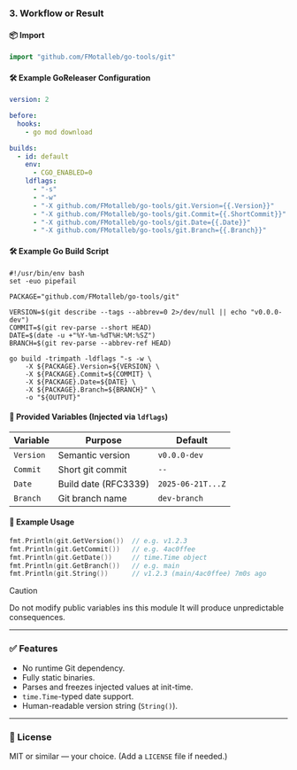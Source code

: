 ### 3. **Workflow or Result**

#### 📦 Import

```go
import "github.com/FMotalleb/go-tools/git"
```

#### 🛠️ Example GoReleaser Configuration

```yaml
version: 2

before:
  hooks:
    - go mod download

builds:
  - id: default
    env:
      - CGO_ENABLED=0
    ldflags:
      - "-s"
      - "-w"
      - "-X github.com/FMotalleb/go-tools/git.Version={{.Version}}"
      - "-X github.com/FMotalleb/go-tools/git.Commit={{.ShortCommit}}"
      - "-X github.com/FMotalleb/go-tools/git.Date={{.Date}}"
      - "-X github.com/FMotalleb/go-tools/git.Branch={{.Branch}}"
```

#### 🛠️ Example Go Build Script

```
#!/usr/bin/env bash
set -euo pipefail

PACKAGE="github.com/FMotalleb/go-tools/git"

VERSION=$(git describe --tags --abbrev=0 2>/dev/null || echo "v0.0.0-dev")
COMMIT=$(git rev-parse --short HEAD)
DATE=$(date -u +"%Y-%m-%dT%H:%M:%SZ")
BRANCH=$(git rev-parse --abbrev-ref HEAD)

go build -trimpath -ldflags "-s -w \
    -X ${PACKAGE}.Version=${VERSION} \
    -X ${PACKAGE}.Commit=${COMMIT} \
    -X ${PACKAGE}.Date=${DATE} \
    -X ${PACKAGE}.Branch=${BRANCH}" \
    -o "${OUTPUT}"
```

#### 🔧 Provided Variables (Injected via `ldflags`)

| Variable  | Purpose              | Default           |
| --------- | -------------------- | ----------------- |
| `Version` | Semantic version     | `v0.0.0-dev`      |
| `Commit`  | Short git commit     | `--`              |
| `Date`    | Build date (RFC3339) | `2025-06-21T...Z` |
| `Branch`  | Git branch name      | `dev-branch`      |

#### 🧪 Example Usage

```go
fmt.Println(git.GetVersion())  // e.g. v1.2.3
fmt.Println(git.GetCommit())   // e.g. 4ac0ffee
fmt.Println(git.GetDate())     // time.Time object
fmt.Println(git.GetBranch())   // e.g. main
fmt.Println(git.String())      // v1.2.3 (main/4ac0ffee) 7m0s ago
```

> [!CAUTION]
> Do not modify public variables ins this module
> It will produce unpredictable consequences.

---

### ✅ Features

* No runtime Git dependency.
* Fully static binaries.
* Parses and freezes injected values at init-time.
* `time.Time`-typed date support.
* Human-readable version string (`String()`).

---

### 📂 License

MIT or similar — your choice. (Add a `LICENSE` file if needed.)
